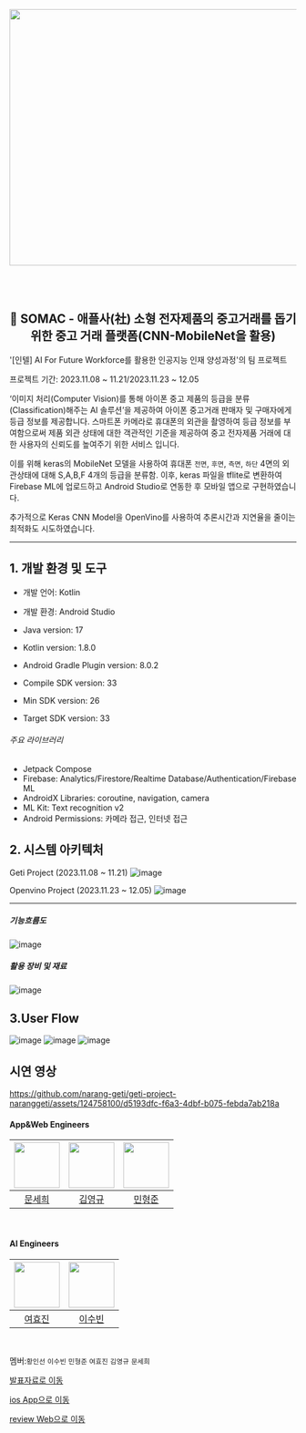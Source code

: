 <p align="center"><img src="https://github.com/narang-geti/geti-project-naranggeti/assets/124758100/dda6c507-4c1b-4513-920d-112867cb18f1"  width="800" height="450"/></p>

<br/><br/>
<h2 align="center">🍻 SOMAC - 애플사(社) 소형 전자제품의 중고거래를 돕기 위한 중고 거래 플랫폼(CNN-MobileNet을 활용) </h2>

'[인텔] AI For Future Workforce를 활용한 인공지능 인재 양성과정'의 팀 프로젝트  

프로젝트 기간: 2023.11.08 ~ 11.21/2023.11.23 ~ 12.05

‘이미지 처리(Computer Vision)를 통해 아이폰 중고 제품의 등급을 분류(Classification)해주는 AI 솔루션’을 제공하여 아이폰 중고거래 판매자 및 구매자에게 등급 정보를 제공합니다.
스마트폰 카메라로 휴대폰의 외관을 촬영하여 등급 정보를 부여함으로써 제품 외관 상태에 대한 객관적인 기준을 제공하여 중고 전자제품 거래에 대한 사용자의 신뢰도를 높여주기 위한 서비스 입니다.

이를 위해 keras의 MobileNet 모델을 사용하여 휴대폰 `전면`, `후면`, `측면`, `하단` 4면의 외관상태에 대해 S,A,B,F 4개의 등급을 분류함. 이후, keras 파일을 tflite로 변환하여 Firebase ML에 업로드하고 Android Studio로 연동한 후 모바일 앱으로 구현하였습니다.

추가적으로 Keras CNN Model을 OpenVino를 사용하여 추론시간과 지연율을 줄이는 최적화도 시도하였습니다.

----

## 1. 개발 환경 및 도구
- 개발 언어: Kotlin
- 개발 환경: Android Studio
- Java version: 17
- Kotlin version: 1.8.0
- Android Gradle Plugin version: 8.0.2

- Compile SDK version: 33
- Min SDK version: 26
- Target SDK version: 33
  
###### 주요 라이브러리 
- Jetpack Compose
- Firebase: Analytics/Firestore/Realtime Database/Authentication/Firebase ML 
- AndroidX Libraries: coroutine, navigation, camera
- ML Kit: Text recognition v2 
- Android Permissions: 카메라 접근, 인터넷 접근


## 2. 시스템 아키텍처
Geti Project (2023.11.08 ~ 11.21)
![image](https://github.com/narang-geti/geti-project-naranggeti/assets/124758100/94f39be0-59e2-4b2e-821c-69a806a1ba5d)

Openvino Project (2023.11.23 ~ 12.05)
![image](https://github.com/narang-geti/geti-project-naranggeti/assets/124758100/3dbbbbfc-1e1a-4d6d-b32b-dcb12c072be3)

----
##### 기능흐름도
![image](https://github.com/narang-geti/geti-project-naranggeti/assets/124758100/3ac44a56-c468-4cd4-9250-6f97690318c2)
##### 활용 장비 및 재료
![image](https://github.com/narang-geti/geti-project-naranggeti/assets/124758100/1f851a74-1c2f-41e0-bb33-dd7763ec8071)


## 3.User Flow
![image](https://github.com/narang-geti/geti-project-naranggeti/assets/124758100/9f398c79-b378-4ab2-aa3e-ed1db16fd3ba)
![image](https://github.com/narang-geti/geti-project-naranggeti/assets/124758100/427ee208-a386-45c5-bf73-bcef58ba45ca)
![image](https://github.com/narang-geti/geti-project-naranggeti/assets/124758100/e5f631b4-f1b5-4bad-8093-e4b11b35e394)


## 시연 영상
<!--![openvino시연 gif](https://github.com/narang-geti/geti-project-naranggeti/assets/124758100/20efee7e-0260-4dee-a977-4520ac8ccf94)-->
https://github.com/narang-geti/geti-project-naranggeti/assets/124758100/d5193dfc-f6a3-4dbf-b075-febda7ab218a


#### App&Web Engineers
|<img src="https://avatars.githubusercontent.com/u/124758100?v=4" width="80">|<img src="https://avatars.githubusercontent.com/u/139526120?v=4"  width="80">|<img src="https://avatars.githubusercontent.com/u/139526041?v=4" width="80">|
|:---:|:---:|:---:|
|[문세희](https://github.com/snowball9820)|[김영규](https://github.com/CaptinJackLeader)|[민형준](https://github.com/xax219)|
  <br>
  
#### AI Engineers
|<img src="https://avatars.githubusercontent.com/u/139525853?v=4" width="80">|<img src="https://avatars.githubusercontent.com/u/139526149?v=4"  width="80">|
|:---:|:---:|
|[여효진](https://github.com/penguinetongtong)|[이수빈](https://github.com/dltnqls3119)|
  <br>

멤버:`황인선` `이수빈` `민형준` `여효진` `김영규` `문세희`

[발표자료로 이동](https://www.canva.com/design/DAF0rZ8KmlE/G-405p392gEhTHk7WyNWOQ/edit?utm_content=DA[…]m_campaign=designshare&utm_medium=link2&utm_source=sharebutton)

[ios App으로 이동](https://github.com/snowball9820/somac_project_flutter.git)

[review Web으로 이동](https://github.com/narang-geti/somac-review)



